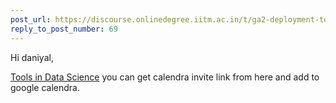 ```yaml
---
post_url: https://discourse.onlinedegree.iitm.ac.in/t/ga2-deployment-tools-discussion-thread-tds-jan-2025/161120/73
reply_to_post_number: 69
---
```

Hi daniyal,

[Tools in Data Science](https://tds.s-anand.net/#/?id=jan-2025-links) you can get calendra invite link from here and add to google calendra.